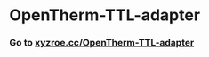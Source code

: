 # OpenTherm-TTL-adapter

### Go to [xyzroe.cc/OpenTherm-TTL-adapter](https://xyzroe.cc/OpenTherm-TTL-adapter)
